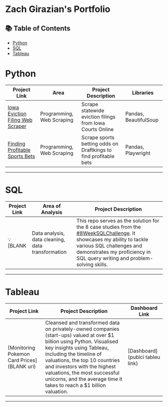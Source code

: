 # Zach Girazian's Portfolio

## 📚 Table of Contents
- [Python](#python)
- [SQL](#sql)
- [Tableau](#tableau)

# Python

| Project Link | Area | Project Description | Libraries |    
|-----|---|---|---|
| [Iowa Eviction Filing Web Scraper](https://github.com/zachgirazian/eviction_scraper) | Programming, Web Scraping | Scrape statewide eviction filings from Iowa Courts Online | Pandas, BeautifulSoup |
| [Finding Profitable Sports Bets](https://github.com/zachgirazian/profitable_sports_bets) | Programming, Web Scraping | Scrape sports betting odds on Draftkings to find profitable bets | Pandas, Playwright |

***

# SQL

| Project Link | Area of Analysis | Project Description | 
|---|---|---|
| 💡 [BLANK | Data analysis, data cleaning, data transformation | This repo serves as the solution for the 8 case studies from the [#8WeekSQLChallenge](https://8weeksqlchallenge.com). It showcases my ability to tackle various SQL challenges and demonstrates my proficiency in SQL query writing and problem-solving skills. | 

***



# Tableau

| Project Link | Project Description | Dashboard Link |
|---|---|---|
| [Monitoring Pokemon Card Prices](BLANK url) | Cleansed and transformed data on privately-owned companies (start-ups) valued at over $1 billion using Python. Visualised key insights using Tableau, including the timeline of valuations, the top 10 countries and investors with the highest valuations, the most successful unicorns, and the average time it takes to reach a $1 billion valuation. | [Dashboard](publci tableu link) |

***

